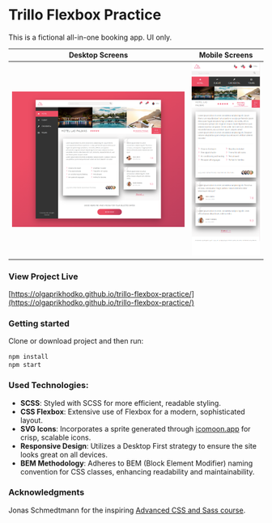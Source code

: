 # Trillo Flexbox Practice

This is a fictional all-in-one booking app. UI only.

|             Desktop Screens              |                 Mobile Screens                  |
| :--------------------------------------: | :---------------------------------------------: |
| ![](img/readme/trillo-screencapture.png) | ![](img/readme/trillo-mobile-screencapture.png) |

### View Project Live

[https://olgaprikhodko.github.io/trillo-flexbox-practice/](https://olgaprikhodko.github.io/trillo-flexbox-practice/)

### Getting started

Clone or download project and then run:

```
npm install
npm start
```

### Used Technologies:

- **SCSS**: Styled with SCSS for more efficient, readable styling.
- **CSS Flexbox**: Extensive use of Flexbox for a modern, sophisticated layout.
- **SVG Icons**: Incorporates a sprite generated through [icomoon.app](icomoon.app) for crisp, scalable icons.
- **Responsive Design**: Utilizes a Desktop First strategy to ensure the site looks great on all devices.
- **BEM Methodology**: Adheres to BEM (Block Element Modifier) naming convention for CSS classes, enhancing readability and maintainability.

### Acknowledgments

Jonas Schmedtmann for the inspiring [Advanced CSS and Sass course](https://www.udemy.com/course/advanced-css-and-sass/).
